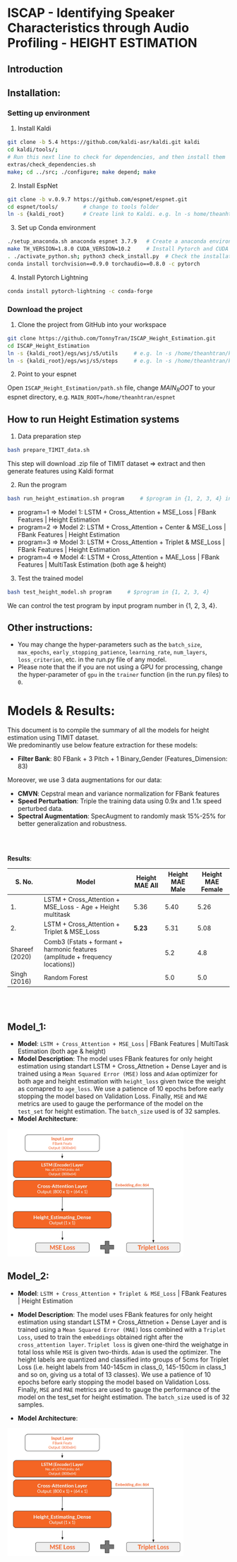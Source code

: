 # ISCAP - Identifying Speaker Characteristics through Audio Profiling - HEIGHT ESTIMATION
## Introduction

## Installation:
### Setting up environment
1) Install Kaldi
```bash
git clone -b 5.4 https://github.com/kaldi-asr/kaldi.git kaldi
cd kaldi/tools/; 
# Run this next line to check for dependencies, and then install them
extras/check_dependencies.sh
make; cd ../src; ./configure; make depend; make
```
2) Install EspNet
```bash
git clone -b v.0.9.7 https://github.com/espnet/espnet.git
cd espnet/tools/        # change to tools folder
ln -s {kaldi_root}      # Create link to Kaldi. e.g. ln -s home/theanhtran/kaldi/
```
3) Set up Conda environment
```bash
./setup_anaconda.sh anaconda espnet 3.7.9   # Create a anaconda environmetn - espnet with Python 3.7.9
make TH_VERSION=1.8.0 CUDA_VERSION=10.2     # Install Pytorch and CUDA
. ./activate_python.sh; python3 check_install.py  # Check the installation
conda install torchvision==0.9.0 torchaudio==0.8.0 -c pytorch
```
<!-- conda install pytorch==1.7.1 torchvision==0.8.2 torchaudio==0.7.2 cudatoolkit=10.2 -c pytorch -->
4) Install Pytorch Lightning
```bash
conda install pytorch-lightning -c conda-forge
```
### Download the project
1) Clone the project from GitHub into your workspace
```bash
git clone https://github.com/TonnyTran/ISCAP_Height_Estimation.git
cd ISCAP_Height_Estimation
ln -s {kaldi_root}/egs/wsj/s5/utils     # e.g. ln -s /home/theanhtran/kaldi/egs/wsj/s5/utils
ln -s {kaldi_root}/egs/wsj/s5/steps     # e.g. ln -s /home/theanhtran/kaldi/egs/wsj/s5/steps 
```
2) Point to your espnet

Open `ISCAP_Height_Estimation/path.sh` file, change $MAIN_ROOT$ to your espnet directory, e.g. `MAIN_ROOT=/home/theanhtran/espnet`

## How to run Height Estimation systems
1. Data preparation step
```bash
bash prepare_TIMIT_data.sh
```
This step will download .zip file of TIMIT dataset => extract and then generate features using Kaldi format

2. Run the program
```bash
bash run_height_estimation.sh program     # $program in {1, 2, 3, 4} indicates which program you want to run   
```
- program=1     =>    Model 1: LSTM + Cross_Attention + MSE_Loss | FBank Features | Height Estimation
- program=2     =>    Model 2: LSTM + Cross_Attention + Center & MSE_Loss | FBank Features | Height Estimation
- program=3     =>    Model 3: LSTM + Cross_Attention + Triplet & MSE_Loss | FBank Features | Height Estimation
- program=4     =>    Model 4: LSTM + Cross_Attention + MAE_Loss | FBank Features | MultiTask Estimation (both age & height)

3. Test the trained model
```bash
bash test_height_model.sh program     # $program in {1, 2, 3, 4} 
```
We can control the test program by input program number in {1, 2, 3, 4}.

## Other instructions:

- You may change the hyper-parameters such as the `batch_size`, `max_epochs`, `early_stopping_patience`, `learning_rate`, `num_layers`, `loss_criterion`, etc. in the run.py file of any model.
- Please note that the if you are not using a GPU for processing, change the hyper-parameter of `gpu` in the `trainer` function (in the run.py files) to `0`.

# Models & Results:

This document is to compile the summary of all the models for height estimation using TIMIT dataset. </br>
We predominantly use below feature extraction for these models:
- **Filter Bank**: 80 FBank + 3 Pitch + 1 Binary_Gender (Features_Dimension: 83)
<!-- - **Wav2Vec2**: Features extracted from pre-trained Wav2Vec2 model (Features_Dimension: 768) -->

Moreover, we use 3 data augmentations for our data:
- **CMVN**: Cepstral mean and variance normalization for FBank features
- **Speed Perturbation**: Triple the training data using 0.9x and 1.1x speed perturbed data.
- **Spectral Augmentation**: SpecAugment to randomly mask 15%-25% for better generalization and robustness.

</br></br>

**Results**: </br>

|S. No. | Model                                                 | Height MAE All  | Height MAE Male | Height MAE Female |
| ----- | --------------------------------------------------| --------------- | --------------- | ----------------- |
| 1.    | LSTM + Cross_Attention + MSE_Loss - Age + Height multitask  |5.36             | 5.40            | 5.26              |
| 2.    | LSTM + Cross_Attention + Triplet & MSE_Loss	       |**5.23**         | 5.31            | 5.08              |
| Shareef (2020)| Comb3 (Fstats + formant + harmonic features (amplitude + frequency locations))  |  | 5.2             | 4.8               |
| Singh (2016)| Random Forest                                |                 | 5.0             | 5.0               |


 
</br></br>

## **Model_1**:

- **Model**: `LSTM + Cross_Attention + MSE_Loss` | FBank Features | MultiTask Estimation (both age & height)
- **Model Description**: The model uses FBank features for only height estimation using standart LSTM + Cross_Attnetion + Dense Layer and is trained using a 
`Mean Squared Error (MSE)` loss and `Adam` optimizer for both age and height estimation with `height_loss` given twice the weight as comapred to `age_loss`. 
We use a patience of 10 epochs before early stopping the model based on Validation Loss. Finally, `MSE` and `MAE` metrics are 
used to gauge the performance of the model on the `test_set` for height estimation. The `batch_size` used is of 32 samples.
- **Model Architecture**: </br>
<img src="/imgs/height_triplet.png" width="400">

## **Model_2**:

- **Model**: `LSTM + Cross_Attention + Triplet & MSE_Loss` | FBank Features | Height Estimation
- **Model Description**: The model uses FBank features for only height estimation using standart LSTM + Cross_Attnetion + Dense Layer and is trained using a 
`Mean Squared Error (MAE)` loss combined with a `Triplet Loss`, used to train the `embeddings` obtained right after the `cross_attention layer`. `Triplet loss` is given one-third the 
weighatge in total loss while `MSE` is given two-thirds. `Adam` is used the optimizer. The height labels are quantized and classified into groups of 5cms for Triplet Loss (i.e. height labels from 140-145cm in class_0, 145-150cm in class_1 and so on, giving us a total of 13 classes). 
We use a patience of 10 epochs before early stopping the model based on Validation Loss. Finally, `MSE` and `MAE` metrics are 
used to gauge the performance of the model on the test_set for height estimation. The `batch_size` used is of 32 samples.

- **Model Architecture**: </br>
<img src="/imgs/height_triplet.png" width="400">
</br></br>

